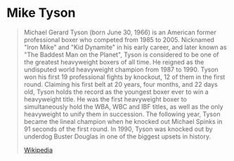 # Mike Tyson

> Michael Gerard Tyson (born June 30, 1966) is an American former professional boxer who competed from 1985 to 2005. Nicknamed "Iron Mike" and "Kid Dynamite" in his early career, and later known as "The Baddest Man on the Planet", Tyson is considered to be one of the greatest heavyweight boxers of all time. He reigned as the undisputed world heavyweight champion from 1987 to 1990. Tyson won his first 19 professional fights by knockout, 12 of them in the first round. Claiming his first belt at 20 years, four months, and 22 days old, Tyson holds the record as the youngest boxer ever to win a heavyweight title. He was the first heavyweight boxer to simultaneously hold the WBA, WBC and IBF titles, as well as the only heavyweight to unify them in succession. The following year, Tyson became the lineal champion when he knocked out Michael Spinks in 91 seconds of the first round. In 1990, Tyson was knocked out  by underdog Buster Douglas in one of the biggest upsets in history.
>
> [Wikipedia](https://en.wikipedia.org/wiki/Mike%20Tyson)